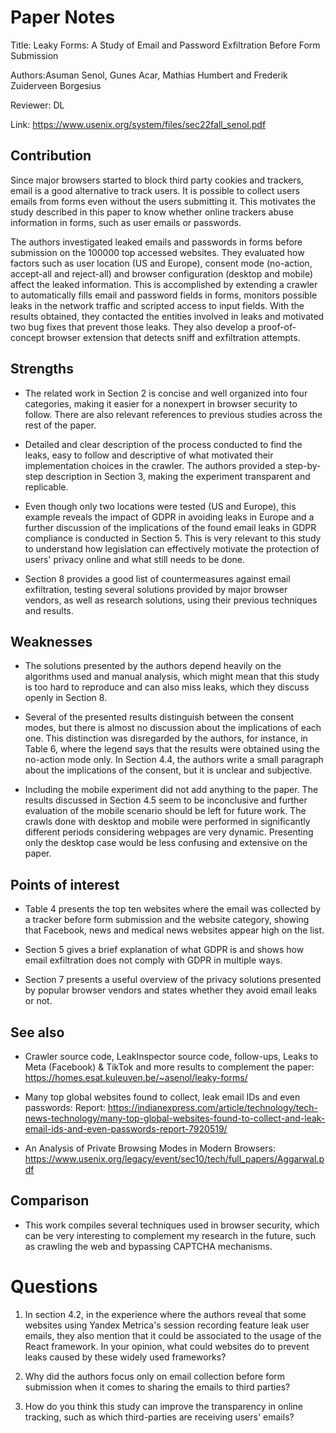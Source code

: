 # Paper Notes
Title: Leaky Forms:
A Study of Email and Password Exfiltration Before Form Submission

Authors:Asuman Senol, Gunes Acar, Mathias Humbert and Frederik Zuiderveen Borgesius

Reviewer: DL

Link: https://www.usenix.org/system/files/sec22fall_senol.pdf


## Contribution
Since major browsers started to block third party cookies and trackers, email is a good alternative to track users. It is possible to collect users emails from forms even without the users submitting it. This motivates the study described in this paper to know whether online trackers abuse information in forms, such as user emails or passwords.

The authors investigated leaked emails and passwords in forms before submission on the 100000 top accessed websites. They evaluated how factors such as user location (US and Europe), consent mode (no-action, accept-all and reject-all) and browser configuration (desktop and mobile) affect the leaked information. This is accomplished by extending a crawler to automatically fills email and password fields in forms, monitors possible leaks in the network traffic and scripted access to input fields. With the results obtained, they contacted the entities involved in leaks and motivated two bug fixes that prevent those leaks. They also develop a proof-of-concept browser extension that detects sniff and exfiltration attempts.


## Strengths
* The related work in Section 2 is concise and well organized into four categories, making it easier for a nonexpert in browser security to follow. There are also relevant references to previous studies across the rest of the paper.

* Detailed and clear description of the process conducted to find the leaks, easy to follow and descriptive of what motivated their implementation choices in the crawler. The authors provided a step-by-step description in Section 3, making the experiment transparent and replicable.

* Even though only two locations were tested (US and Europe), this example reveals the impact of GDPR in avoiding leaks in Europe and a further discussion of the implications of the found email leaks in GDPR compliance is conducted in Section 5. This is very relevant to this study to understand how legislation can effectively motivate the protection of users' privacy online and what still needs to be done.

* Section 8 provides a good list of countermeasures against email exfiltration, testing several solutions provided by major browser vendors, as well as research solutions, using their previous techniques and results.


## Weaknesses
* The solutions presented by the authors depend heavily on the algorithms used and manual analysis, which might mean that this study is too hard to reproduce and can also miss leaks, which they discuss openly in Section 8.

* Several of the presented results distinguish between the consent modes, but there is almost no discussion about the implications of each one. This distinction was disregarded by the authors, for instance, in Table 6, where the legend says that the results were obtained using the no-action mode only. In Section 4.4, the authors write a small paragraph about the implications of the consent, but it is unclear and subjective.

* Including the mobile experiment did not add anything to the paper. The results discussed in Section 4.5 seem to be inconclusive and further evaluation of the mobile scenario should be left for future work. The crawls done with desktop and mobile were performed in significantly different periods considering webpages are very dynamic. Presenting only the desktop case would be less confusing and extensive on the paper.


## Points of interest
* Table 4 presents the top ten websites where the email was collected by a tracker before form submission and the website category, showing that Facebook, news and medical news websites appear high on the list.

* Section 5 gives a brief explanation of what GDPR is and shows how email exfiltration does not comply with GDPR in multiple ways.

* Section 7 presents a useful overview of the privacy solutions presented by popular browser vendors and states whether they avoid email leaks or not.


## See also
* Crawler source code, LeakInspector source code, follow-ups, Leaks to Meta (Facebook) & TikTok and more results to complement the paper: https://homes.esat.kuleuven.be/~asenol/leaky-forms/

* Many top global websites found to collect, leak email IDs and even passwords: Report: https://indianexpress.com/article/technology/tech-news-technology/many-top-global-websites-found-to-collect-and-leak-email-ids-and-even-passwords-report-7920519/

* An Analysis of Private Browsing Modes in Modern Browsers: https://www.usenix.org/legacy/event/sec10/tech/full_papers/Aggarwal.pdf


## Comparison
* This work compiles several techniques used in browser security, which can be very interesting to complement my research in the future, such as crawling the web and bypassing CAPTCHA mechanisms.


# Questions
1. In section 4.2, in the experience where the authors reveal that some websites using Yandex Metrica's session recording feature leak user emails, they also mention that it could be associated to the usage of the React framework. In your opinion, what could websites do to prevent leaks caused by these widely used frameworks?

2. Why did the authors focus only on email collection before form submission when it comes to sharing the emails to third parties?

3. How do you think this study can improve the transparency in online tracking, such as which third-parties are receiving users' emails?